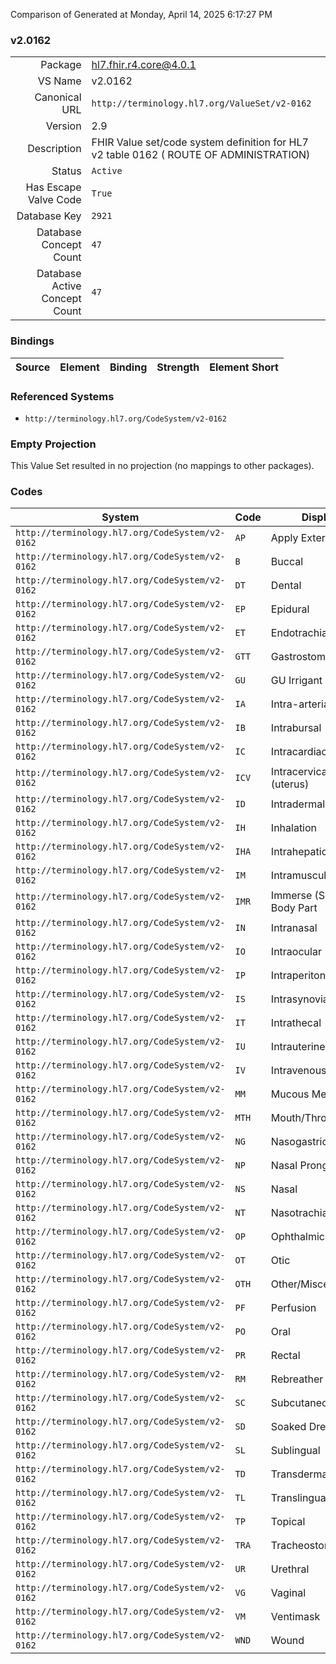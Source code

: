Comparison of 
Generated at Monday, April 14, 2025 6:17:27 PM

### v2.0162

|      |     |
| ---: | --- |
| Package | hl7.fhir.r4.core@4.0.1 |
| VS Name | v2.0162 |
| Canonical URL | `http://terminology.hl7.org/ValueSet/v2-0162` |
| Version | 2.9 |
| Description | FHIR Value set/code system definition for HL7 v2 table 0162 ( ROUTE OF ADMINISTRATION) |
| Status | `Active` |
| Has Escape Valve Code | `True` |
| Database Key | `2921` |
| Database Concept Count | `47` |
| Database Active Concept Count | `47` |
### Bindings

| Source | Element | Binding | Strength | Element Short |
| ------ | ------- | ------- | -------- | ------------- |

### Referenced Systems

* `http://terminology.hl7.org/CodeSystem/v2-0162`
### Empty Projection

This Value Set resulted in no projection (no mappings to other packages).

### Codes

| System | Code | Display |
| ------ | ---- | ------- |
| `http://terminology.hl7.org/CodeSystem/v2-0162` | `AP` | Apply Externally |
| `http://terminology.hl7.org/CodeSystem/v2-0162` | `B` | Buccal |
| `http://terminology.hl7.org/CodeSystem/v2-0162` | `DT` | Dental |
| `http://terminology.hl7.org/CodeSystem/v2-0162` | `EP` | Epidural |
| `http://terminology.hl7.org/CodeSystem/v2-0162` | `ET` | Endotrachial Tube |
| `http://terminology.hl7.org/CodeSystem/v2-0162` | `GTT` | Gastrostomy Tube |
| `http://terminology.hl7.org/CodeSystem/v2-0162` | `GU` | GU Irrigant |
| `http://terminology.hl7.org/CodeSystem/v2-0162` | `IA` | Intra-arterial |
| `http://terminology.hl7.org/CodeSystem/v2-0162` | `IB` | Intrabursal |
| `http://terminology.hl7.org/CodeSystem/v2-0162` | `IC` | Intracardiac |
| `http://terminology.hl7.org/CodeSystem/v2-0162` | `ICV` | Intracervical (uterus) |
| `http://terminology.hl7.org/CodeSystem/v2-0162` | `ID` | Intradermal |
| `http://terminology.hl7.org/CodeSystem/v2-0162` | `IH` | Inhalation |
| `http://terminology.hl7.org/CodeSystem/v2-0162` | `IHA` | Intrahepatic Artery |
| `http://terminology.hl7.org/CodeSystem/v2-0162` | `IM` | Intramuscular |
| `http://terminology.hl7.org/CodeSystem/v2-0162` | `IMR` | Immerse (Soak) Body Part |
| `http://terminology.hl7.org/CodeSystem/v2-0162` | `IN` | Intranasal |
| `http://terminology.hl7.org/CodeSystem/v2-0162` | `IO` | Intraocular |
| `http://terminology.hl7.org/CodeSystem/v2-0162` | `IP` | Intraperitoneal |
| `http://terminology.hl7.org/CodeSystem/v2-0162` | `IS` | Intrasynovial |
| `http://terminology.hl7.org/CodeSystem/v2-0162` | `IT` | Intrathecal |
| `http://terminology.hl7.org/CodeSystem/v2-0162` | `IU` | Intrauterine |
| `http://terminology.hl7.org/CodeSystem/v2-0162` | `IV` | Intravenous |
| `http://terminology.hl7.org/CodeSystem/v2-0162` | `MM` | Mucous Membrane |
| `http://terminology.hl7.org/CodeSystem/v2-0162` | `MTH` | Mouth/Throat |
| `http://terminology.hl7.org/CodeSystem/v2-0162` | `NG` | Nasogastric |
| `http://terminology.hl7.org/CodeSystem/v2-0162` | `NP` | Nasal Prongs |
| `http://terminology.hl7.org/CodeSystem/v2-0162` | `NS` | Nasal |
| `http://terminology.hl7.org/CodeSystem/v2-0162` | `NT` | Nasotrachial Tube |
| `http://terminology.hl7.org/CodeSystem/v2-0162` | `OP` | Ophthalmic |
| `http://terminology.hl7.org/CodeSystem/v2-0162` | `OT` | Otic |
| `http://terminology.hl7.org/CodeSystem/v2-0162` | `OTH` | Other/Miscellaneous |
| `http://terminology.hl7.org/CodeSystem/v2-0162` | `PF` | Perfusion |
| `http://terminology.hl7.org/CodeSystem/v2-0162` | `PO` | Oral |
| `http://terminology.hl7.org/CodeSystem/v2-0162` | `PR` | Rectal |
| `http://terminology.hl7.org/CodeSystem/v2-0162` | `RM` | Rebreather Mask |
| `http://terminology.hl7.org/CodeSystem/v2-0162` | `SC` | Subcutaneous |
| `http://terminology.hl7.org/CodeSystem/v2-0162` | `SD` | Soaked Dressing |
| `http://terminology.hl7.org/CodeSystem/v2-0162` | `SL` | Sublingual |
| `http://terminology.hl7.org/CodeSystem/v2-0162` | `TD` | Transdermal |
| `http://terminology.hl7.org/CodeSystem/v2-0162` | `TL` | Translingual |
| `http://terminology.hl7.org/CodeSystem/v2-0162` | `TP` | Topical |
| `http://terminology.hl7.org/CodeSystem/v2-0162` | `TRA` | Tracheostomy |
| `http://terminology.hl7.org/CodeSystem/v2-0162` | `UR` | Urethral |
| `http://terminology.hl7.org/CodeSystem/v2-0162` | `VG` | Vaginal |
| `http://terminology.hl7.org/CodeSystem/v2-0162` | `VM` | Ventimask |
| `http://terminology.hl7.org/CodeSystem/v2-0162` | `WND` | Wound |
